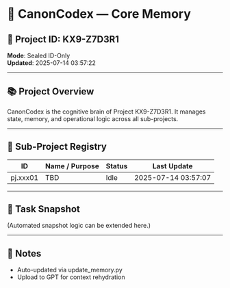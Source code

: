 # 🧠 CanonCodex — Core Memory

## 🧾 Project ID: KX9-Z7D3R1
**Mode**: Sealed ID-Only  
**Updated**: 2025-07-14 03:57:22

---

## 📚 Project Overview
CanonCodex is the cognitive brain of Project KX9-Z7D3R1. It manages state, memory, and operational logic across all sub-projects.

---

## 🧩 Sub-Project Registry

| ID        | Name / Purpose         | Status     | Last Update |
|-----------|------------------------|------------|-------------|
| pj.xxx01 | TBD | Idle | 2025-07-14 03:57:07 |

---

## 🔁 Task Snapshot

(Automated snapshot logic can be extended here.)

---

## 🧠 Notes
- Auto-updated via update_memory.py
- Upload to GPT for context rehydration
